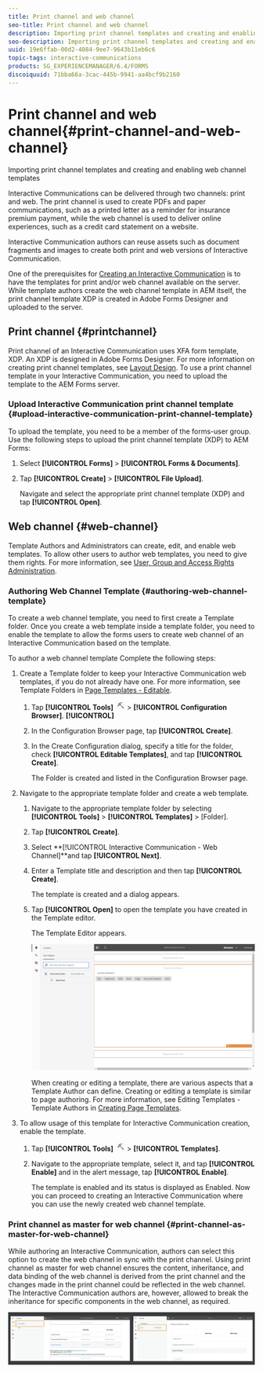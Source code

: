 ```yaml
---
title: Print channel and web channel
seo-title: Print channel and web channel
description: Importing print channel templates and creating and enabling web channel templates
seo-description: Importing print channel templates and creating and enabling web channel templates
uuid: 19e6ffab-00d2-4084-9ee7-9643b11eb6c6
topic-tags: interactive-communications
products: SG_EXPERIENCEMANAGER/6.4/FORMS
discoiquuid: 71bba66a-3cac-445b-9941-aa4bcf9b2160
---
```


# Print channel and web channel{#print-channel-and-web-channel}

Importing print channel templates and creating and enabling web channel templates

Interactive Communications can be delivered through two channels: print and web. The print channel is used to create PDFs and paper communications, such as a printed letter as a reminder for insurance premium payment, while the web channel is used to deliver online experiences, such as a credit card statement on a website.

Interactive Communication authors can reuse assets such as document fragments and images to create both print and web versions of Interactive Communication.

One of the prerequisites for [Creating an Interactive Communication](/help/forms/using/create-interactive-communication.md) is to have the templates for print and/or web channel available on the server. While template authors create the web channel template in AEM itself, the print channel template XDP is created in Adobe Forms Designer and uploaded to the server.

## Print channel {#printchannel}

Print channel of an Interactive Communication uses XFA form template, XDP. An XDP is designed in Adobe Forms Designer. For more information on creating print channel templates, see [Layout Design](/help/forms/using/layout-design-details.md). To use a print channel template in your Interactive Communication, you need to upload the template to the AEM Forms server.

### Upload Interactive Communication print channel template {#upload-interactive-communication-print-channel-template}

To upload the template, you need to be a member of the forms-user group. Use the following steps to upload the print channel template (XDP) to AEM Forms:

1. Select **[!UICONTROL Forms]** > **[!UICONTROL Forms & Documents]**.  

1. Tap **[!UICONTROL Create]** > **[!UICONTROL File Upload]**.

   Navigate and select the appropriate print channel template (XDP) and tap **[!UICONTROL Open]**.

## Web channel {#web-channel}

Template Authors and Administrators can create, edit, and enable web templates. To allow other users to author web templates, you need to give them rights. For more information, see [User, Group and Access Rights Administration](/help/sites-administering/user-group-ac-admin.md).

### Authoring Web Channel Template {#authoring-web-channel-template}

To create a web channel template, you need to first create a Template folder. Once you create a web template inside a template folder, you need to enable the template to allow the forms users to create web channel of an Interactive Communication based on the template.

To author a web channel template Complete the following steps:

1. Create a Template folder to keep your Interactive Communication web templates, if you do not already have one. For more information, see Template Folders in [Page Templates - Editable](/help/sites-developing/page-templates-editable.md).

    1. Tap **[!UICONTROL Tools]** ![tools-1](assets/tools-1.png) > **[!UICONTROL Configuration Browser]**. **[!UICONTROL]**
    1. In the Configuration Browser page, tap **[!UICONTROL Create]**. 
    1. In the Create Configuration dialog, specify a title for the folder, check **[!UICONTROL Editable Templates]**, and tap **[!UICONTROL Create]**.

       The Folder is created and listed in the Configuration Browser page.

1. Navigate to the appropriate template folder and create a web template.

    1. Navigate to the appropriate template folder by selecting **[!UICONTROL Tools]** > **[!UICONTROL Templates]** &gt; [Folder].
    1. Tap **[!UICONTROL Create]**.
    1. Select **[!UICONTROL Interactive Communication - Web Channel]**and tap **[!UICONTROL Next]**. 
    1. Enter a Template title and description and then tap **[!UICONTROL Create]**.

       The template is created and a dialog appears. 
    
    1. Tap **[!UICONTROL Open]** to open the template you have created in the Template editor.

       The Template Editor appears. 
    
       ![webchanneltemplate](assets/webchanneltemplate.png)    
    
       When creating or editing a template, there are various aspects that a Template Author can define. Creating or editing a template is similar to page authoring. For more information, see Editing Templates - Template Authors in [Creating Page Templates](/help/sites-authoring/templates.md).

1. To allow usage of this template for Interactive Communication creation, enable the template.

    1. Tap **[!UICONTROL Tools]** ![tools-1](assets/tools-1.png) > **[!UICONTROL Templates]**.
    1. Navigate to the appropriate template, select it, and tap **[!UICONTROL Enable]** and in the alert message, tap **[!UICONTROL Enable]**.

       The template is enabled and its status is displayed as Enabled. Now you can proceed to creating an Interactive Communication where you can use the newly created web channel template.

### Print channel as master for web channel {#print-channel-as-master-for-web-channel}

While authoring an Interactive Communication, authors can select this option to create the web channel in sync with the print channel. Using print channel as master for web channel ensures the content, inheritance, and data binding of the web channel is derived from the print channel and the changes made in the print channel could be reflected in the web channel. The Interactive Communication authors are, however, allowed to break the inheritance for specific components in the web channel, as required.

![printweb_2-2](assets/printweb_2-2.png)

